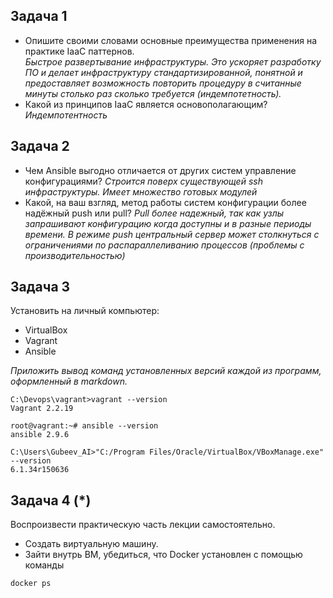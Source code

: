 ## Задача 1

- Опишите своими словами основные преимущества применения на практике IaaC паттернов.   
*Быстрое развертывание инфраструктуры. Это ускоряет разработку ПО и делает инфраструктуру стандартизированной, понятной и предоставляет возможность повторить процедуру в считанные минуты столько раз сколько требуется (индемпотетность).*
- Какой из принципов IaaC является основополагающим?
*Индемпотентность*

## Задача 2

- Чем Ansible выгодно отличается от других систем управление конфигурациями?
*Строится поверх существующей ssh инфраструктуры. Имеет множество готовых модулей*
- Какой, на ваш взгляд, метод работы систем конфигурации более надёжный push или pull?
*Pull более надежный, так как узлы запрашивают конфигурацию когда доступны и в разные периоды времени. В режиме push центральный сервер может столкнуться с ограничениями по распараллеливанию процессов (проблемы с производительностью)*

## Задача 3

Установить на личный компьютер:

- VirtualBox
- Vagrant
- Ansible

*Приложить вывод команд установленных версий каждой из программ, оформленный в markdown.*   
```
C:\Devops\vagrant>vagrant --version
Vagrant 2.2.19
```
```
root@vagrant:~# ansible --version
ansible 2.9.6 
```
```
C:\Users\Gubeev_AI>"C:/Program Files/Oracle/VirtualBox/VBoxManage.exe" --version
6.1.34r150636
```
## Задача 4 (*)

Воспроизвести практическую часть лекции самостоятельно.

- Создать виртуальную машину.
- Зайти внутрь ВМ, убедиться, что Docker установлен с помощью команды
```
docker ps
```
